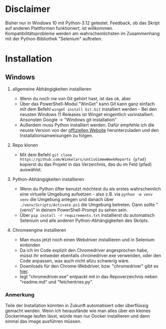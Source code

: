# Disclaimer
Bisher nur in Windows 10 mit Python-3.12 getestet.
Feedback, ob das Skript auf anderen Plattformen funktioniert, ist willkommen.
Kompatibilitätsprobleme werden am wahrscheinlichsten im Zusammenhang mit der Python-Bibliothek "Selenium" auftreten.

# Installation
## Windows
1. allgemeine Abhängigkeiten installieren
    - Wenn du noch nie von Git gehört hast, ist das ok, aber  
    - Über das PowerShell-Modul "WinGet" kann Git kann ganz einfach mit dem Befehl ```winget install Git.Git``` installiert werden - Bei den neusten Windows 11 Releases ist Winget eingentlich vorinstalliert. Ansonsten Google -> "Windows git installation"
    - Außerdem muss Python installiert werden. Dafür empfehle ich die neuste Version von der [offiziellen Website](https://www.python.org/downloads/) herunterzuladen und den Installationsanweisungen zu folgen.

2. Repo klonen
    - Mit dem Befehl ```git clone https://github.com/Winkelars/untisGimmeWeekReports {pfad}``` kopierst du das Projekt in das Verzeichnis, das du im Feld {pfad} auswählst. 

3. Python-Abhängigkeiten installieren
    - Wenn du Python öfter benutzt möchtest du als erstes wahrscheinlich eine virtuelle Umgebung aufsetzen - also z.B. via ```python -m venv venv``` die Umgebung anlegen und danach über ```./venv/Scripts/Activate.ps1``` die Umgebung betreten. Dann sollte "(venv)" in deinem PowerShell-Prompt zu sehen sein.
    - Über ```pip install -r requirements.txt``` installierst du automatisch Selenium und alle anderen Python-Abhängigkeiten des Skripts.

4. Chromeengine installieren
    - Man muss jetzt noch einen Webdriver installieren und in Selenium einbinden
    - Da ich im Code explizit den Chromedriver angesprochen habe, müsst ihr entweder ebenfalls chromedriver.exe verwenden, oder den Code anpassen, was auch nicht allzu schwierig wäre.
    - Downloads für den Chrome-Webdriver, bzw. "chromedriver" gibt es [hier](https://googlechromelabs.github.io/chrome-for-testing/).
    - legt "chromedriver.exe" entpackt mit in das Repoverzeichnis neben "readme.md" und "fetchentries.py".

### Anmerkung
Teile der Installation könnten in Zukunft automatisiert oder überflüssig gemacht werden. Wenn ich herausfände wie man alles über ein kleines Dockerimage laufen lässt, würde man nur Docker installieren und dann einmal das Image ausführen müssen.